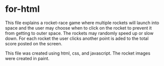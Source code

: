 # for-html
This file explains a rocket-race game where multiple rockets will launch into space and the user may choose when to click on the rocket to prevent it from getting to outer space. The rockets may randomly speed up or slow down. For each rocket the user clicks another point is aded to the total score posted on the screen. 

This file was created using html, css, and javascript. The rocket images were created in paint.
